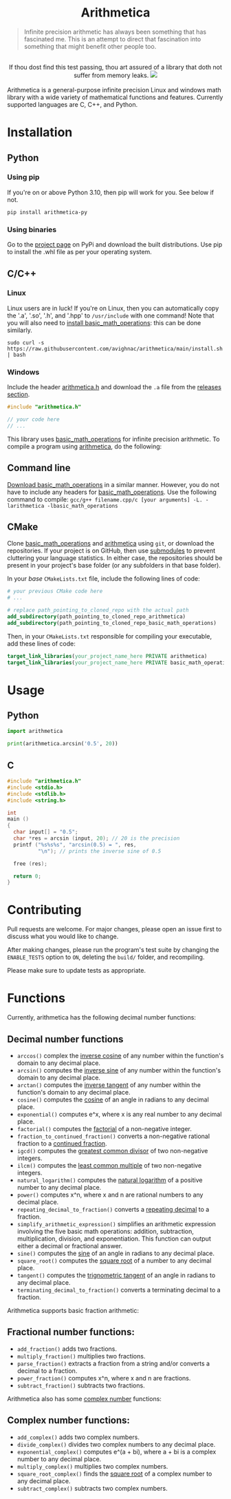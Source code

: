 <h1 align='center'>Arithmetica</h1>

> Infinite precision arithmetic has always been something that has fascinated me. This is an attempt to direct that fascination into something that might benefit other people too.
<br>
<div align='center'>
  If thou dost find this test passing, thou art assured of a library that doth not suffer from memory leaks.
  <a href='https://github.com/avighnac/arithmetica/actions/workflows/tests.yml'>
    <img src='https://github.com/avighnac/arithmetica/actions/workflows/tests.yml/badge.svg'>
  </a>
</div>
<br>
Arithmetica is a general-purpose infinite precision Linux and windows math library with a wide variety of mathematical functions and features. Currently supported languages are C, C++, and Python.

# Installation

## Python

### Using pip
If you're on or above Python 3.10, then pip will work for you. See below if not.
```shell
pip install arithmetica-py
```

### Using binaries
Go to the [project page](https://pypi.org/project/arithmetica-py/) on PyPi and download the built distributions. Use pip to install the .whl file as per your operating system.

## C/C++

### Linux
Linux users are in luck! If you're on Linux, then you can automatically copy the '.a', '.so', '.h', and '.hpp' to `/usr/include` with one command! Note that you will also need to [install basic_math_operations](https://github.com/avighnac/basic_math_operations): this can be done similarly.

```shell
sudo curl -s https://raw.githubusercontent.com/avighnac/arithmetica/main/install.sh | bash
```

### Windows

Include the header [arithmetica.h]() and download the `.a` file from the [releases section](https://github.com/avighnac/arithmetica/releases/).
```c
#include "arithmetica.h"

// your code here
// ...
```
This library uses [basic_math_operations](https://github.com/avighnac/basic_math_operations) for infinite precision arithmetic.
To compile a program using [arithmetica](https://github.com/avighnac/arithmetica), do the following:
## Command line
[Download basic_math_operations](https://github.com/avighnac/basic_math_operations/releases/) in a similar manner. However, you do not have to include any headers for [basic_math_operations](https://github.com/avighnac/basic_math_operations). Use the following command to compile:
`gcc/g++ filename.cpp/c [your arguments] -L. -larithmetica -lbasic_math_operations`
## CMake
Clone [basic_math_operations](https://github.com/avighnac/basic_math_operations) and [arithmetica](https://github.com/avighnac/arithmetica) using `git`, or download the repositories. If your project is on GitHub, then use [submodules](https://github.blog/2016-02-01-working-with-submodules/) to prevent cluttering your language statistics. In either case, the repositories should be present in your project's base folder (or any subfolders in that base folder).

In your _base_ `CMakeLists.txt` file, include the following lines of code:
```cmake
# your previous CMake code here
# ...

# replace path_pointing_to_cloned_repo with the actual path 
add_subdirectory(path_pointing_to_cloned_repo_arithmetica)
add_subdirectory(path_pointing_to_cloned_repo_basic_math_operations)
```

Then, in your `CMakeLists.txt` responsible for compiling your executable, add these lines of code:
```cmake
target_link_libraries(your_project_name_here PRIVATE arithmetica)
target_link_libraries(your_project_name_here PRIVATE basic_math_operations)
```

# Usage

## Python
```py
import arithmetica

print(arithmetica.arcsin('0.5', 20))
```

## C

```c
#include "arithmetica.h"
#include <stdio.h>
#include <stdlib.h>
#include <string.h>

int
main ()
{
  char input[] = "0.5";
  char *res = arcsin (input, 20); // 20 is the precision
  printf ("%s%s%s", "arcsin(0.5) = ", res,
          "\n"); // prints the inverse sine of 0.5

  free (res);

  return 0;
}
```

# Contributing
Pull requests are welcome. For major changes, please open an issue first to discuss what you would like to change.

After making changes, please run the program's test suite by changing the `ENABLE_TESTS` option to `ON`, deleting the `build/` folder, and recompiling. 

Please make sure to update tests as appropriate.

# Functions
Currently, arithmetica has the following decimal number functions:
## Decimal number functions
- `arccos()` complex the [inverse cosine](https://en.wikipedia.org/wiki/Inverse_trigonometric_functions) of any number within the function's domain to any decimal place.
- `arcsin()` computes the [inverse sine](https://en.wikipedia.org/wiki/Inverse_trigonometric_functions) of any number within the function's domain to any decimal place.
- `arctan()` computes the [inverse tangent](https://en.wikipedia.org/wiki/Inverse_trigonometric_functions) of any number within the function's domain to any decimal place.
- `cosine()` computes the [cosine](https://en.wikipedia.org/wiki/Sine_and_cosine) of an angle in radians to any decimal place.
- `exponential()` computes e^x, where x is any real number to any decimal place.
- `factorial()` computes the [factorial](https://en.wikipedia.org/wiki/Factorial) of a non-negative integer.
- `fraction_to_continued_fraction()` converts a non-negative rational fraction to a [continued fraction](https://en.wikipedia.org/wiki/Continued_fraction).
- `igcd()` computes the [greatest common divisor](https://en.wikipedia.org/wiki/Greatest_common_divisor) of two non-negative integers.
- `ilcm()` computes the [least common multiple](https://en.wikipedia.org/wiki/Least_common_multiple) of two non-negative integers.
- `natural_logarithm()` computes the [natural logarithm](https://en.wikipedia.org/wiki/Natural_logarithm) of a positive number to any decimal place.
- `power()` computes x^n, where x and n are rational numbers to any decimal place.
- `repeating_decimal_to_fraction()` converts a [repeating decimal](https://en.wikipedia.org/wiki/Repeating_decimal) to a fraction.
- `simplify_arithmetic_expression()` simplifies an arithmetic expression involving the five basic math operations: addition, subtraction, multiplication, division, and exponentiation. This function can output either a decimal or fractional answer.
- `sine()` computes the [sine](https://en.wikipedia.org/wiki/Sine_and_cosine) of an angle in radians to any decimal place.
- `square_root()` computes the [square root](https://en.wikipedia.org/wiki/Square_root) of a number to any decimal place.
- `tangent()` computes the [trignometric tangent](https://en.wikipedia.org/wiki/Trigonometric_functions) of an angle in radians to any decimal place.
- `terminating_decimal_to_fraction()` converts a terminating decimal to a fraction.

Arithmetica supports basic fraction arithmetic:
## Fractional number functions:
- `add_fraction()` adds two fractions.
- `multiply_fraction()` multiplies two fractions.
- `parse_fraction()` extracts a fraction from a string and/or converts a decimal to a fraction.
- `power_fraction()` computes x^n, where x and n are fractions.
- `subtract_fraction()` subtracts two fractions.

Arithmetica also has some [complex number](https://en.wikipedia.org/wiki/Complex_number) functions:
## Complex number functions:
- `add_complex()` adds two complex numbers.
- `divide_complex()` divides two complex numbers to any decimal place.
- `exponential_complex()` computes e^(a + bi), where a + bi is a complex number to any decimal place.
- `multiply_complex()` multiplies two complex numbers.
- `square_root_complex()` finds the [square root](https://en.wikipedia.org/wiki/Square_root) of a complex number to any decimal place.
- `subtract_complex()` subtracts two complex numbers.
